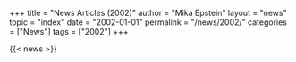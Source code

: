 +++
title = "News Articles (2002)"
author = "Mika Epstein"
layout = "news"
topic = "index"
date = "2002-01-01"
permalink = "/news/2002/"
categories = ["News"]
tags = ["2002"]
+++

{{< news >}}